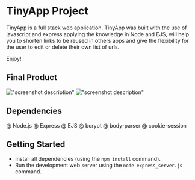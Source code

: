 # TinyApp Project

TinyApp is a full stack web application. TinyApp was built with the use of javascript and express applying the knowledge in Node and EJS, will help you to shorten links to be reused in others apps and give the flexibility for the user to edit or delete their own list of urls.

Enjoy!

## Final Product

!["screenshot description"](#)
!["screenshot description"](#)

## Dependencies

@ Node.js
@ Express
@ EJS
@ bcrypt
@ body-parser
@ cookie-session

## Getting Started

- Install all dependencies (using the `npm install` command).
- Run the development web server using the `node express_server.js` command.